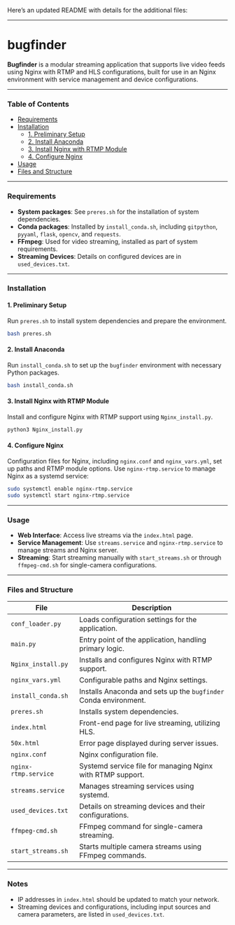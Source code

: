 Here’s an updated README with details for the additional files:

---

# bugfinder

**Bugfinder** is a modular streaming application that supports live video feeds using Nginx with RTMP and HLS configurations, built for use in an Nginx environment with service management and device configurations.

---

### Table of Contents

- [Requirements](#requirements)
- [Installation](#installation)
  - [1. Preliminary Setup](#1-preliminary-setup)
  - [2. Install Anaconda](#2-install-anaconda)
  - [3. Install Nginx with RTMP Module](#3-install-nginx-with-rtmp-module)
  - [4. Configure Nginx](#4-configure-nginx)
- [Usage](#usage)
- [Files and Structure](#files-and-structure)

---

### Requirements

- **System packages**: See `preres.sh` for the installation of system dependencies.
- **Conda packages**: Installed by `install_conda.sh`, including `gitpython`, `pyyaml`, `flask`, `opencv`, and `requests`.
- **FFmpeg**: Used for video streaming, installed as part of system requirements.
- **Streaming Devices**: Details on configured devices are in `used_devices.txt`.

---

### Installation

#### 1. Preliminary Setup

Run `preres.sh` to install system dependencies and prepare the environment.

```bash
bash preres.sh
```

#### 2. Install Anaconda

Run `install_conda.sh` to set up the `bugfinder` environment with necessary Python packages.

```bash
bash install_conda.sh
```

#### 3. Install Nginx with RTMP Module

Install and configure Nginx with RTMP support using `Nginx_install.py`.

```bash
python3 Nginx_install.py
```

#### 4. Configure Nginx

Configuration files for Nginx, including `nginx.conf` and `nginx_vars.yml`, set up paths and RTMP module options. Use `nginx-rtmp.service` to manage Nginx as a systemd service:

```bash
sudo systemctl enable nginx-rtmp.service
sudo systemctl start nginx-rtmp.service
```

---

### Usage

- **Web Interface**: Access live streams via the `index.html` page.
- **Service Management**: Use `streams.service` and `nginx-rtmp.service` to manage streams and Nginx server.
- **Streaming**: Start streaming manually with `start_streams.sh` or through `ffmpeg-cmd.sh` for single-camera configurations.

---

### Files and Structure

| File               | Description                                                                 |
|--------------------|-----------------------------------------------------------------------------|
| `conf_loader.py`   | Loads configuration settings for the application.                          |
| `main.py`          | Entry point of the application, handling primary logic.                    |
| `Nginx_install.py` | Installs and configures Nginx with RTMP support.                           |
| `nginx_vars.yml`   | Configurable paths and Nginx settings.                                      |
| `install_conda.sh` | Installs Anaconda and sets up the `bugfinder` Conda environment.           |
| `preres.sh`        | Installs system dependencies.                                              |
| `index.html`       | Front-end page for live streaming, utilizing HLS.                          |
| `50x.html`         | Error page displayed during server issues.                                 |
| `nginx.conf`       | Nginx configuration file.                                                  |
| `nginx-rtmp.service` | Systemd service file for managing Nginx with RTMP support.               |
| `streams.service`  | Manages streaming services using systemd.                                  |
| `used_devices.txt` | Details on streaming devices and their configurations.                     |
| `ffmpeg-cmd.sh`    | FFmpeg command for single-camera streaming.                                |
| `start_streams.sh` | Starts multiple camera streams using FFmpeg commands.                      |

---

### Notes

- IP addresses in `index.html` should be updated to match your network.
- Streaming devices and configurations, including input sources and camera parameters, are listed in `used_devices.txt`.
